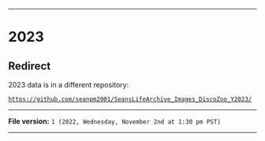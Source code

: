 
***

# 2023

## Redirect

2023 data is in a different repository:

[`https://github.com/seanpm2001/SeansLifeArchive_Images_DiscoZoo_Y2023/`](https://github.com/seanpm2001/SeansLifeArchive_Images_DiscoZoo_Y2023/)

***

**File version:** `1 (2022, Wednesday, November 2nd at 1:30 pm PST)`

***
